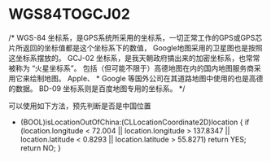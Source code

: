 # WGS84TOGCJ02
/*
WGS-84 坐标系，是GPS系统所采用的坐标系，一切正常工作的GPS或GPS芯片所返回的坐标值都是这个坐标系下的数值，
Google地图采用的卫星图也是按照这坐标系摆放的。
GCJ-02 坐标系，是我天朝政府搞出来的加密坐标系，也常常被称为 “火星坐标系”。
包括（但可能不限于）高德地图在内的国内地图服务商采用它来绘制地图。
Apple、  *  Google 等国外公司在其道路地图中使用的也是高德的数据。
BD-09 坐标系则是百度地图专用的坐标系。 
*/

可以使用如下方法，预先判断是否是中国位置
+ (BOOL)isLocationOutOfChina:(CLLocationCoordinate2D)location {
    if (location.longitude < 72.004 || location.longitude > 137.8347 || location.latitude < 0.8293 || location.latitude > 55.8271)
        return YES;
    return NO;
}

